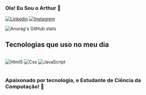 ### Ola! Eu Sou o Arthur 👋

[![Linkedin](https://img.shields.io/badge/LinkedIn-0077B5?style=for-the-badge&logo=linkedin&logoColor=white)](https://www.linkedin.com/in/arthur-sudario-293894291/) [![Instagrem](https://img.shields.io/badge/Instagram-E4405F?style=for-the-badge&logo=instagram&logoColor=white)](https://www.instagram.com/calxs_thur/)


![Anurag's GitHub stats](https://github-readme-stats.vercel.app/api?username=Calxss&show_icons=true&theme=synthwave)

## Tecnologias que uso no meu dia

<div sytle="display:inline_block"><br/>
  <img aling="center" alt="Html5" src="https://img.shields.io/badge/HTML5-E34F26?style=for-the-badge&logo=html5&logoColor=white" />
  <img aling="center" alt="Css" src="https://img.shields.io/badge/CSS3-1572B6?style=for-the-badge&logo=css3&logoColor=white" />
  <img aling="center" alt="JavaScript" src="https://img.shields.io/badge/JavaScript-323330?style=for-the-badge&logo=javascript&logoColor=F7DF1E" />
</div><br/>

### Apaixonado por tecnologia, e Estudante de Ciência da Computação! 🫶

